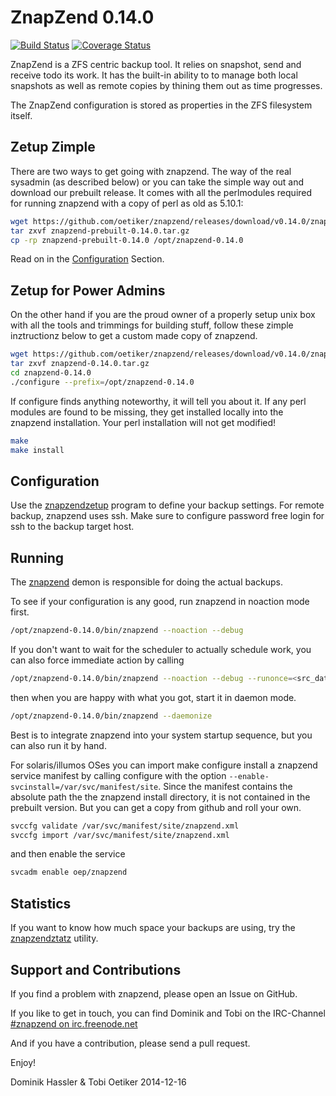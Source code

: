 ZnapZend 0.14.0
===============

[![Build Status](https://travis-ci.org/oetiker/znapzend.svg?branch=master)](https://travis-ci.org/oetiker/znapzend)
[![Coverage Status](https://img.shields.io/coveralls/oetiker/znapzend.svg)](https://coveralls.io/r/oetiker/znapzend?branch=master)

ZnapZend is a ZFS centric backup tool. It relies on snapshot, send and
receive todo its work. It has the built-in ability to to manage both local
snapshots as well as remote copies by thining them out as time progresses.

The ZnapZend configuration is stored as properties in the ZFS filesystem
itself.

Zetup Zimple
------------

There are two ways to get going with znapzend. The way of the real sysadmin
(as described below) or you can take the simple way out and download our
prebuilt release.  It comes with all the perlmodules required for running
znapzend with a copy of perl as old as 5.10.1:

```sh
wget https://github.com/oetiker/znapzend/releases/download/v0.14.0/znapzend-prebuilt-0.14.0.tar.gz
tar zxvf znapzend-prebuilt-0.14.0.tar.gz
cp -rp znapzend-prebuilt-0.14.0 /opt/znapzend-0.14.0
```

Read on in the [Configuration](#configuration) Section.

Zetup for Power Admins
----------------------

On the other hand if you are the proud owner of a properly setup unix box
with all the tools and trimmings for building stuff, follow these zimple
inztructionz below to get a custom made copy of znapzend.

```sh
wget https://github.com/oetiker/znapzend/releases/download/v0.14.0/znapzend-0.14.0.tar.gz
tar zxvf znapzend-0.14.0.tar.gz
cd znapzend-0.14.0
./configure --prefix=/opt/znapzend-0.14.0
```

If configure finds anything noteworthy, it will tell you about it.  If any
perl modules are found to be missing, they get installed locally into the znapzend
installation. Your perl installation will not get modified!

```sh
make
make install
```

Configuration
-------------

Use the [znapzendzetup](doc/znapzendzetup.pod) program to define your backup settings. For remote backup, znapzend uses ssh.
Make sure to configure password free login for ssh to the backup target host.

Running
-------

The [znapzend](doc/znapzend.pod) demon is responsible for doing the actual backups. 

To see if your configuration is any good, run znapzend in noaction mode first.

```sh
/opt/znapzend-0.14.0/bin/znapzend --noaction --debug
```

If you don't want to wait for the scheduler to actually schedule work, you can also force immediate action by calling

```sh
/opt/znapzend-0.14.0/bin/znapzend --noaction --debug --runonce=<src_dataset>
``` 

then when you are happy with what you got, start it in daemon mode.

```sh
/opt/znapzend-0.14.0/bin/znapzend --daemonize
```
 
Best is to integrate znapzend into your system startup sequence, but you can also
run it by hand.

For solaris/illumos OSes you can import make configure install a znapzend
service manifest by calling configure with the option
```--enable-svcinstall=/var/svc/manifest/site```.  Since the manifest
contains the absolute path the the znapzend install directory, it is not
contained in the prebuilt version.  But you can get a copy from github and
roll your own.

```sh
svccfg validate /var/svc/manifest/site/znapzend.xml
svccfg import /var/svc/manifest/site/znapzend.xml
```

and then enable the service 

```sh
svcadm enable oep/znapzend
```

Statistics
----------

If you want to know how much space your backups are using, try the
[znapzendztatz](doc/znapzendztatz.pod) utility.

Support and Contributions
-------------------------
If you find a problem with znapzend, please open an Issue on GitHub.

If you like to get in touch, you can find Dominik and Tobi on the IRC-Channel [#znapzend on irc.freenode.net](irc://irc.freenode.net/#znapzend)

And if you have a contribution, please send a pull request.

Enjoy!

Dominik Hassler & Tobi Oetiker
2014-12-16
